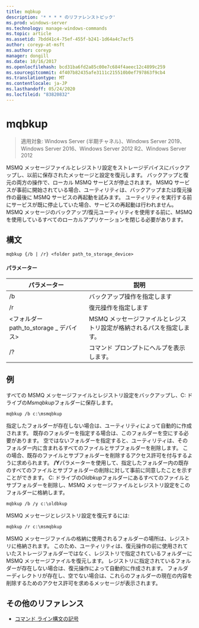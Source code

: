 ```yaml
---
title: mqbkup
description: '* * * * のリファレンストピック'
ms.prod: windows-server
ms.technology: manage-windows-commands
ms.topic: article
ms.assetid: 7bdd41c4-75ef-455f-b241-1d64a4c7acf5
author: coreyp-at-msft
ms.author: coreyp
manager: dongill
ms.date: 10/16/2017
ms.openlocfilehash: bcd31ba6fd2a85c00e7c684f4aeec12c4899c259
ms.sourcegitcommit: 4f407b82435afe3111c215510b0ef797863f9cb4
ms.translationtype: MT
ms.contentlocale: ja-JP
ms.lasthandoff: 05/24/2020
ms.locfileid: "83820832"
---
```

# <a name="mqbkup"></a>mqbkup

> 適用対象: Windows Server (半期チャネル)、Windows Server 2019、Windows Server 2016、Windows Server 2012 R2、Windows Server 2012

MSMQ メッセージファイルとレジストリ設定をストレージデバイスにバックアップし、以前に保存されたメッセージと設定を復元します。
バックアップと復元の両方の操作で、ローカル MSMQ サービスが停止されます。 MSMQ サービスが事前に開始されている場合、ユーティリティは、バックアップまたは復元操作の最後に MSMQ サービスの再起動を試みます。 ユーティリティを実行する前にサービスが既に停止していた場合、サービスの再起動は行われません。
MSMQ メッセージのバックアップ/復元ユーティリティを使用する前に、MSMQ を使用しているすべてのローカルアプリケーションを閉じる必要があります。
## <a name="syntax"></a>構文
```
mqbkup {/b | /r} <folder path_to_storage_device>
```
#### <a name="parameters"></a>パラメーター
|パラメーター|説明|
|-------|--------|
|/b|バックアップ操作を指定します|
|/r|復元操作を指定します|
|<フォルダー path_to_storage \_ デバイス>|MSMQ メッセージファイルとレジストリ設定が格納されるパスを指定します。|
|/?|コマンド プロンプトにヘルプを表示します。|
## <a name="examples"></a>例
すべての MSMQ メッセージファイルとレジストリ設定をバックアップし、C: ドライブの*Msmqbkup*フォルダーに保存します。
```
mqbkup /b c:\msmqbkup
```
指定したフォルダーが存在しない場合は、ユーティリティによって自動的に作成されます。 既存のフォルダーを指定する場合は、このフォルダーを空にする必要があります。 空ではないフォルダーを指定すると、ユーティリティは、そのフォルダー内に含まれるすべてのファイルとサブフォルダーを削除します。 この場合、既存のファイルとサブフォルダーを削除するアクセス許可を付与するように求められます。 **/Y**パラメーターを使用して、指定したフォルダー内の既存のすべてのファイルとサブフォルダーの削除に対して事前に同意したことを示すことができます。
C: ドライブの*Oldbkup*フォルダーにあるすべてのファイルとサブフォルダーを削除し、MSMQ メッセージファイルとレジストリ設定をこのフォルダーに格納します。
```
mqbkup /b /y c:\oldbkup
```
MSMQ メッセージとレジストリ設定を復元するには:
```
mqbkup /r c:\msmqbkup
```
MSMQ メッセージファイルの格納に使用されるフォルダーの場所は、レジストリに格納されます。 このため、ユーティリティは、復元操作の前に使用されていたストレージフォルダーではなく、レジストリで指定されているフォルダーに MSMQ メッセージファイルを復元します。 レジストリに指定されているフォルダーが存在しない場合は、復元操作によって自動的に作成されます。 フォルダーディレクトリが存在し、空でない場合は、これらのフォルダーの現在の内容を削除するためのアクセス許可を求めるメッセージが表示されます。
## <a name="additional-references"></a>その他のリファレンス
- [コマンド ライン構文の記号](command-line-syntax-key.md)

